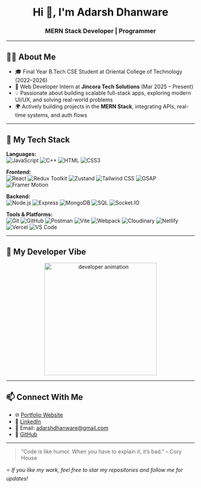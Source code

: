 <h1 align="center">Hi 👋, I'm Adarsh Dhanware</h1>
<h3 align="center">MERN Stack Developer | Programmer</h3>

---

## 🧑‍💻 About Me

- 🎓 Final Year B.Tech CSE Student at Oriental College of Technology (2022–2026)
- 💼 Web Developer Intern at **Jincora Tech Solutions** (Mar 2025 – Present)
- 💡 Passionate about building scalable full-stack apps, exploring modern UI/UX, and solving real-world problems
- 🌍 Actively building projects in the **MERN Stack**, integrating APIs, real-time systems, and auth flows

---

## 🧰 My Tech Stack

**Languages:**  
![JavaScript](https://img.shields.io/badge/JavaScript-F7DF1E?logo=javascript&logoColor=black)
![C++](https://img.shields.io/badge/C++-00599C?logo=c%2B%2B&logoColor=white)
![HTML](https://img.shields.io/badge/HTML5-E34F26?logo=html5&logoColor=white)
![CSS3](https://img.shields.io/badge/CSS3-1572B6?logo=css3&logoColor=white)

**Frontend:**  
![React](https://img.shields.io/badge/React-20232A?logo=react&logoColor=61DAFB)
![Redux Toolkit](https://img.shields.io/badge/Redux_Toolkit-764ABC?logo=redux&logoColor=white)
![Zustand](https://img.shields.io/badge/Zustand-8D6748?logo=zotero&logoColor=white)
![Tailwind CSS](https://img.shields.io/badge/Tailwind_CSS-38B2AC?logo=tailwind-css&logoColor=white)
![GSAP](https://img.shields.io/badge/GSAP-88CE02?logo=greensock&logoColor=white)
![Framer Motion](https://img.shields.io/badge/Framer_Motion-0055FF?logo=framer&logoColor=white)

**Backend:**  
![Node.js](https://img.shields.io/badge/Node.js-339933?logo=node.js&logoColor=white)
![Express](https://img.shields.io/badge/Express.js-000000?logo=express&logoColor=white)
![MongoDB](https://img.shields.io/badge/MongoDB-4EA94B?logo=mongodb&logoColor=white)
![SQL](https://img.shields.io/badge/SQL-4479A1?logo=mysql&logoColor=white)
![Socket.IO](https://img.shields.io/badge/Socket.IO-010101?logo=socket.io&logoColor=white)

**Tools & Platforms:**  
![Git](https://img.shields.io/badge/Git-F05032?logo=git&logoColor=white)
![GitHub](https://img.shields.io/badge/GitHub-181717?logo=github&logoColor=white)
![Postman](https://img.shields.io/badge/Postman-FF6C37?logo=postman&logoColor=white)
![Vite](https://img.shields.io/badge/Vite-646CFF?logo=vite&logoColor=white)
![Webpack](https://img.shields.io/badge/Webpack-8DD6F9?logo=webpack&logoColor=black)
![Cloudinary](https://img.shields.io/badge/Cloudinary-3448C5?logo=cloudinary&logoColor=white)
![Netlify](https://img.shields.io/badge/Netlify-00C7B7?logo=netlify&logoColor=white)
![Vercel](https://img.shields.io/badge/Vercel-000000?logo=vercel&logoColor=white)
![VS Code](https://img.shields.io/badge/VS_Code-007ACC?logo=visual-studio-code&logoColor=white)

---

## 🎨 My Developer Vibe

<p align="center">
  <img src="https://assets10.lottiefiles.com/packages/lf20_0yfsb3a1.json.gif" width="300" alt="developer animation" />
</p>

---

## 📫 Connect With Me

- 🌐 [Portfolio Website](https://portfolio-adarsh-dhanware-01.vercel.app/)
- 💼 [LinkedIn](https://linkedin.com/in/adarsh-dhanware)
- 📧 Email: [adarshdhanware@gmail.com](mailto:adarshdhanware@gmail.com)
- 🐙 [GitHub](https://github.com/AdarshDhanware)

---

> “Code is like humor. When you have to explain it, it’s bad.” – Cory House

⭐️ _If you like my work, feel free to star my repositories and follow me for updates!_
